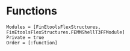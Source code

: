 # Functions


```@autodocs
Modules = [FinEtoolsFlexStructures, FinEtoolsFlexStructures.FEMMShellT3FFModule]
Private = true
Order = [:function]
```